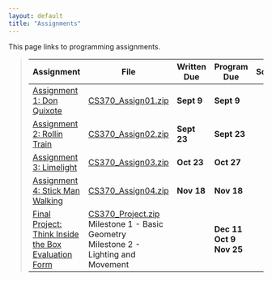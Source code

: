 ```yaml
---
layout: default
title: "Assignments"
---
```


This page links to programming assignments.

> Assignment | File | Written Due | Program Due | Solutions |
> ---------- | ---- | ----------- | ----------- | --------- |
> [Assignment 1: Don Quixote](assign01.html) | [CS370_Assign01.zip](src/CS370_Assign01.zip) | **Sept 9** | **Sept 9** |
> [Assignment 2: Rollin Train](assign02.html) | [CS370_Assign02.zip](src/CS370_Assign02.zip) | **Sept 23** | **Sept 23** |
> [Assignment 3: Limelight](assign03.html) | [CS370_Assign03.zip](src/CS370_Assign03.zip) | **Oct 23** | **Oct 27** |
> [Assignment 4: Stick Man Walking](assign04.html) | [CS370_Assign04.zip](src/CS370_Assign04.zip) | **Nov 18** | **Nov 18** |
> [Final Project: Think Inside the Box](project.html) <br /> [Evaluation Form](CS370_Final_Project_eval.docx) | [CS370_Project.zip](src/CS370_Project.zip) <br /> Milestone 1 - Basic Geometry <br /> Milestone 2 - Lighting and Movement | | **Dec 11** <br /> **Oct 9** <br /> **Nov 25** |